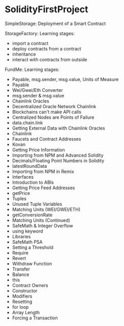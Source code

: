 # SolidityFirstProject

SimpleStorage:
  Deployment of a Smart Contract 

StorageFactory:
  Learning stages:
   - import a contract
   - deploy contracts from a contract
   - inheritance
   - interact with contracts from outside
    
FundMe:
  Learning stages:
  - Payable, msg.sender, msg.value, Units of Measure
  - Payable
  - Wei/Gwei/Eth Converter
  - msg.sender & msg.value
  - Chainlink Oracles
  - Decentralized Oracle Network Chainlink
  - Blockchains can't make API calls
  - Centralized Nodes are Points of Failure
  - data.chain.link
  - Getting External Data with Chainlink Oracles
  - Chainlink
  - Faucets and Contract Addresses
  - Kovan
  - Getting Price Information
  - Importing from NPM and Advanced Solidity
  - Decimals/Floating Point Numbers in Solidity
  - latestRoundData
  - Importing from NPM in Remix
  - Interfaces
  - Introduction to ABIs
  - Getting Price Feed Addresses
  - getPrice
  - Tuples
  - Unused Tuple Variables
  - Matching Units (WEI/GWEI/ETH)
  - getConversionRate
  - Matching Units (Continued)
  - SafeMath & Integer Overflow
  - using keyword
  - Libraries
  - SafeMath PSA
  - Setting a Threshold
  - Require
  - Revert
  - Withdraw Function
  - Transfer
  - Balance
  - this
  - Contract Owners
  - Constructor
  - Modifiers
  - Resetting
  - for loop
  - Array Length
  - Forcing a Transaction

